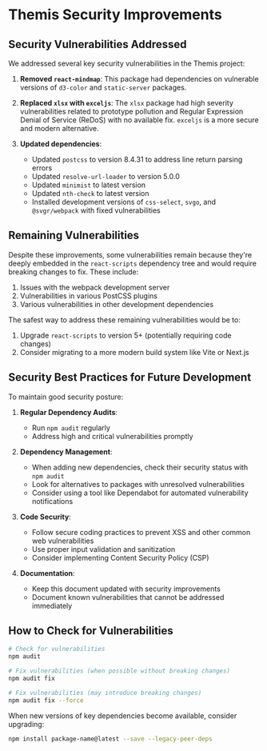 # Themis Security Improvements

## Security Vulnerabilities Addressed

We addressed several key security vulnerabilities in the Themis project:

1. **Removed `react-mindmap`**: This package had dependencies on vulnerable versions of `d3-color` and `static-server` packages.

2. **Replaced `xlsx` with `exceljs`**: The `xlsx` package had high severity vulnerabilities related to prototype pollution and Regular Expression Denial of Service (ReDoS) with no available fix. `exceljs` is a more secure and modern alternative.

3. **Updated dependencies**:
   - Updated `postcss` to version 8.4.31 to address line return parsing errors
   - Updated `resolve-url-loader` to version 5.0.0
   - Updated `minimist` to latest version
   - Updated `nth-check` to latest version
   - Installed development versions of `css-select`, `svgo`, and `@svgr/webpack` with fixed vulnerabilities

## Remaining Vulnerabilities

Despite these improvements, some vulnerabilities remain because they're deeply embedded in the `react-scripts` dependency tree and would require breaking changes to fix. These include:

1. Issues with the webpack development server
2. Vulnerabilities in various PostCSS plugins
3. Various vulnerabilities in other development dependencies

The safest way to address these remaining vulnerabilities would be to:

1. Upgrade `react-scripts` to version 5+ (potentially requiring code changes)
2. Consider migrating to a more modern build system like Vite or Next.js

## Security Best Practices for Future Development

To maintain good security posture:

1. **Regular Dependency Audits**:
   - Run `npm audit` regularly 
   - Address high and critical vulnerabilities promptly

2. **Dependency Management**:
   - When adding new dependencies, check their security status with `npm audit`
   - Look for alternatives to packages with unresolved vulnerabilities
   - Consider using a tool like Dependabot for automated vulnerability notifications

3. **Code Security**:
   - Follow secure coding practices to prevent XSS and other common web vulnerabilities
   - Use proper input validation and sanitization
   - Consider implementing Content Security Policy (CSP)

4. **Documentation**:
   - Keep this document updated with security improvements
   - Document known vulnerabilities that cannot be addressed immediately

## How to Check for Vulnerabilities

```bash
# Check for vulnerabilities
npm audit

# Fix vulnerabilities (when possible without breaking changes)
npm audit fix

# Fix vulnerabilities (may introduce breaking changes)
npm audit fix --force
```

When new versions of key dependencies become available, consider upgrading:

```bash
npm install package-name@latest --save --legacy-peer-deps
``` 